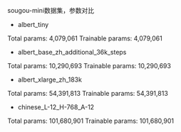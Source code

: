 sougou-mini数据集，参数对比

- albert_tiny

Total params: 4,079,061
Trainable params: 4,079,061

- albert_base_zh_additional_36k_steps

Total params: 10,290,693
Trainable params: 10,290,693

- albert_xlarge_zh_183k

Total params: 54,391,813
Trainable params: 54,391,813

- chinese_L-12_H-768_A-12

Total params: 101,680,901
Trainable params: 101,680,901